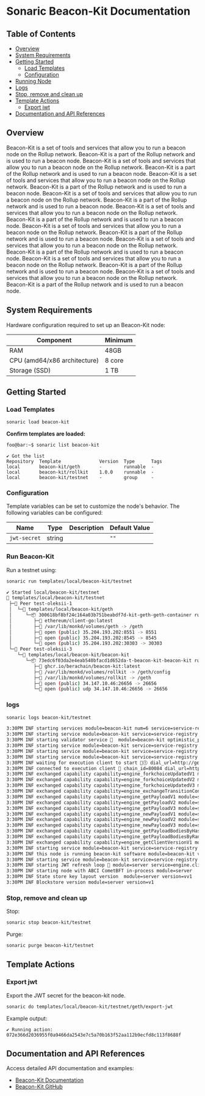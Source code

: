 # Sonaric Beacon-Kit Documentation

## Table of Contents
- [Overview](#overview)
- [System Requirements](#system-requirements)
- [Getting Started](#getting-started)
    - [Load Templates](#load-templates)
    - [Configuration](#configuration)
- [Running Node](#run-beacon-kit)
- [Logs](#logs)
- [Stop, remove and clean up](#stop-remove-and-clean-up)
- [Template Actions](#template-actions)
    - [Export jwt](#export-jwt)
- [Documentation and API References](#documentation-and-api-references)

## Overview
Beacon-Kit is a set of tools and services that allow you to run a beacon node on the Rollup network. Beacon-Kit is a part of the Rollup network and is used to run a beacon node. Beacon-Kit is a set of tools and services that allow you to run a beacon node on the Rollup network. Beacon-Kit is a part of the Rollup network and is used to run a beacon node. Beacon-Kit is a set of tools and services that allow you to run a beacon node on the Rollup network. Beacon-Kit is a part of the Rollup network and is used to run a beacon node. Beacon-Kit is a set of tools and services that allow you to run a beacon node on the Rollup network. Beacon-Kit is a part of the Rollup network and is used to run a beacon node. Beacon-Kit is a set of tools and services that allow you to run a beacon node on the Rollup network. Beacon-Kit is a part of the Rollup network and is used to run a beacon node. Beacon-Kit is a set of tools and services that allow you to run a beacon node on the Rollup network. Beacon-Kit is a part of the Rollup network and is used to run a beacon node. Beacon-Kit is a set of tools and services that allow you to run a beacon node on the Rollup network. Beacon-Kit is a part of the Rollup network and is used to run a beacon node. Beacon-Kit is a set of tools and services that allow you to run a beacon node on the Rollup network. Beacon-Kit is a part of the Rollup network and is used to run a beacon node. Beacon-Kit is a set of tools and services that allow you to run a beacon node on the Rollup network. Beacon-Kit is a part of the Rollup network and is used to run a beacon node.

## System Requirements
Hardware configuration required to set up an Beacon-Kit node:

| Component | Minimum | 
|-----------|---------|
| RAM       | 48GB    |
| CPU (amd64/x86 architecture)| 8 core  |
| Storage (SSD) | 1 TB    |


## Getting Started

### Load Templates
```bash
sonaric load beacon-kit
```

**Confirm templates are loaded:**
```bash
foo@bar:~$ sonaric list beacon-kit
```
```
✔ Got the list
Repository  Template              Version  Type      Tags
local       beacon-kit/geth       -        runnable  -
local       beacon-kit/rollkit    1.0.0    runnable  -
local       beacon-kit/testnet    -        group     -
```


### Configuration
Template variables can be set to customize the node's behavior. The following variables can be configured:

| Name         | Type   | Description | Default Value                                                                   |
|--------------|--------|-------------|---------------------------------------------------------------------------------|
| `jwt-secret` | string |             | `""`                                                                    |



### Run Beacon-Kit

Run a testnet using:
```bash
sonaric run templates/local/beacon-kit/testnet
```

```bash
✔ Started local/beacon-kit/testnet
🔩 templates/local/beacon-kit/testnet
 ├─🧊 Peer test-oleksii-1
 │  └─🔩 templates/local/beacon-kit/geth
 │     └─📦 300618bf8bf24c164a03b751beabdf7d-kit-geth-geth-container running
 │        ├─🧩 ethereum/client-go:latest
 │        ├─💾 /var/lib/monkd/volumes/geth -> /geth
 │        ├─🔌 open (public) 35.204.193.202:8551 -> 8551
 │        ├─🔌 open (public) 35.204.193.202:8545 -> 8545
 │        └─🔌 open (public) 35.204.193.202:30303 -> 30303
 └─🧊 Peer test-oleksii-3
    └─🔩 templates/local/beacon-kit/beacon-kit
       └─📦 73edc6f03da2e4eab540bfacd1d652da-t-beacon-kit-beacon-kit running
          ├─🧩 ghcr.io/berachain/beacon-kit:latest
          ├─💾 /var/lib/monkd/volumes/rollkit -> /geth/config
          ├─💾 /var/lib/monkd/volumes/rollkit -> /geth
          ├─🔌 open (public) 34.147.10.46:26656 -> 26656
          └─🔌 open (public) udp 34.147.10.46:26656 -> 26656
```

### logs
```bash
sonaric logs beacon-kit/testnet
```

```bash
3:30PM INF starting services module=beacon-kit num=6 service=service-registry
3:30PM INF starting service module=beacon-kit service=service-registry type=validator
3:30PM INF starting validator service 🛜  module=beacon-kit optimistic_payload_builds=true service=validator
3:30PM INF starting service module=beacon-kit service=service-registry type=blockchain
3:30PM INF starting service module=beacon-kit service=service-registry type=deposit-handler
3:30PM INF starting service module=beacon-kit service=service-registry type=engine-client
3:30PM INF waiting for execution client to start 🍺🕔 dial_url=http://geth.beacon-kit.rollkit.monk:8551 module=server service=engine.client
3:30PM INF connected to execution client 🔌 chain_id=80084 dial_url=http://geth.beacon-kit.rollkit.monk:8551 module=server required_chain_id=80084 service=engine.client
3:30PM INF exchanged capability capability=engine_forkchoiceUpdatedV1 module=server service=engine.client
3:30PM INF exchanged capability capability=engine_forkchoiceUpdatedV2 module=server service=engine.client
3:30PM INF exchanged capability capability=engine_forkchoiceUpdatedV3 module=server service=engine.client
3:30PM INF exchanged capability capability=engine_exchangeTransitionConfigurationV1 module=server service=engine.client
3:30PM INF exchanged capability capability=engine_getPayloadV1 module=server service=engine.client
3:30PM INF exchanged capability capability=engine_getPayloadV2 module=server service=engine.client
3:30PM INF exchanged capability capability=engine_getPayloadV3 module=server service=engine.client
3:30PM INF exchanged capability capability=engine_newPayloadV1 module=server service=engine.client
3:30PM INF exchanged capability capability=engine_newPayloadV2 module=server service=engine.client
3:30PM INF exchanged capability capability=engine_newPayloadV3 module=server service=engine.client
3:30PM INF exchanged capability capability=engine_getPayloadBodiesByHashV1 module=server service=engine.client
3:30PM INF exchanged capability capability=engine_getPayloadBodiesByRangeV1 module=server service=engine.client
3:30PM INF exchanged capability capability=engine_getClientVersionV1 module=server service=engine.client
3:30PM INF starting service module=beacon-kit service=service-registry type=reporting
3:30PM INF this node is running beacon-kit software module=beacon-kit version=
3:30PM INF starting service module=beacon-kit service=service-registry type=db-manager
3:30PM INF starting JWT refresh loop 🔄 module=server service=engine.client
3:30PM INF starting node with ABCI CometBFT in-process module=server
3:30PM INF State store key layout version  module=server version=vv1
3:30PM INF Blockstore version module=server version=v1
```

### Stop, remove and clean up
Stop:
```bash
sonaric stop beacon-kit/testnet
```
Purge:
```bash
sonaric purge beacon-kit/testnet
```

## Template Actions

### Export jwt
Export the JWT secret for the beacon-kit node.
```bash
sonaric do templates/local/beacon-kit/testnet/geth/export-jwt
```
Example output:
```
✔ Running action:
072e366d2036955f0a9466da2543e7c5a70b163f52aa112b9ecfd8c113f8688f
```


## Documentation and API References
Access detailed API documentation and examples:
- [Beacon-Kit Documentation](https://rollkit.dev/tutorials/beaconkit)
- [Beacon-Kit GitHub](https://github.com/rollkit/beacon-kit)
```
